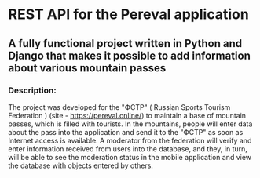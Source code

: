 # REST API for the Pereval application
## A fully functional project written in Python and Django that makes it possible to add information about various mountain passes

### Description:
The project was developed for the "ФСТР" ( Russian Sports Tourism Federation ) (site - https://pereval.online/) to maintain a base of mountain passes, which is filled with tourists. In the mountains, people will enter data about the pass into the application and send it to the "ФСТР" as soon as Internet access is available. A moderator from the federation will verify and enter information received from users into the database, and they, in turn, will be able to see the moderation status in the mobile application and view the database with objects entered by others.
